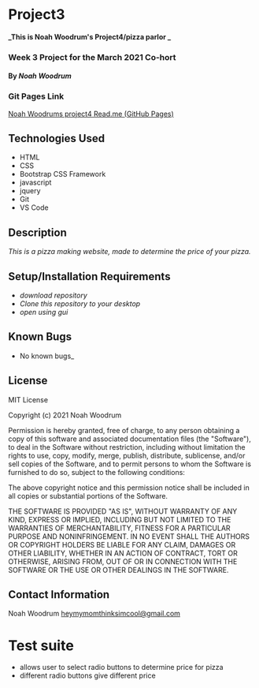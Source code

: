 # Project3 

#### _This is Noah Woodrum's Project4/pizza parlor _
### Week 3 Project for the March 2021 Co-hort 
#### By _**Noah Woodrum**_

### Git Pages Link
[Noah Woodrums project4 Read.me (GitHub Pages)](https://github.com/NoahWoodrum/pizzaproject.git)

## Technologies Used

* HTML
* CSS
* Bootstrap CSS Framework
* javascript
* jquery
* Git
* VS Code

## Description
_This is a pizza making website, made to determine the price of your pizza._

## Setup/Installation Requirements

* _download repository_
* _Clone this repository to your desktop_
* _open using gui_

## Known Bugs

* No known bugs_

## License 

MIT License

Copyright (c) 2021 Noah Woodrum

Permission is hereby granted, free of charge, to any person obtaining a copy
of this software and associated documentation files (the "Software"), to deal
in the Software without restriction, including without limitation the rights
to use, copy, modify, merge, publish, distribute, sublicense, and/or sell
copies of the Software, and to permit persons to whom the Software is
furnished to do so, subject to the following conditions:

The above copyright notice and this permission notice shall be included in all
copies or substantial portions of the Software.

THE SOFTWARE IS PROVIDED "AS IS", WITHOUT WARRANTY OF ANY KIND, EXPRESS OR
IMPLIED, INCLUDING BUT NOT LIMITED TO THE WARRANTIES OF MERCHANTABILITY,
FITNESS FOR A PARTICULAR PURPOSE AND NONINFRINGEMENT. IN NO EVENT SHALL THE
AUTHORS OR COPYRIGHT HOLDERS BE LIABLE FOR ANY CLAIM, DAMAGES OR OTHER
LIABILITY, WHETHER IN AN ACTION OF CONTRACT, TORT OR OTHERWISE, ARISING FROM,
OUT OF OR IN CONNECTION WITH THE SOFTWARE OR THE USE OR OTHER DEALINGS IN THE
SOFTWARE. 

## Contact Information

Noah Woodrum heymymomthinksimcool@gmail.com
# Test suite
* allows user to select radio buttons to determine price for pizza
* different radio buttons give different price


